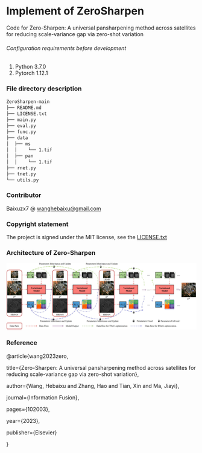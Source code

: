 # Implement of ZeroSharpen

Code for Zero-Sharpen: A universal pansharpening method across satellites for reducing scale-variance gap via zero-shot variation


###### Configuration requirements before development

1. Python  3.7.0
2. Pytorch 1.12.1

### File directory description
```
ZeroSharpen-main 
├── README.md
├── LICENSE.txt
├── main.py
├── eval.py
├── func.py
├── data
│  ├── ms
│  │    └── 1.tif
│  ├── pan
│  │    └── 1.tif
├── rnet.py
├── tnet.py
└── utils.py
```

### Contributor

Baixuzx7 @ wanghebaixu@gmail.com

### Copyright statement

The project is signed under the MIT license, see the [LICENSE.txt](https://github.com/Baixuzx7/ZeroSharpen/blob/main/LICENSE.txt)

### Architecture of Zero-Sharpen
![overview](imgs/architecture.jpg)

### Reference

@article{wang2023zero,

  title={Zero-Sharpen: A universal pansharpening method across satellites for reducing scale-variance gap via zero-shot variation},
  
  author={Wang, Hebaixu and Zhang, Hao and Tian, Xin and Ma, Jiayi},
  
  journal={Information Fusion},
  
  pages={102003},
  
  year={2023},
  
  publisher={Elsevier}
  
}
